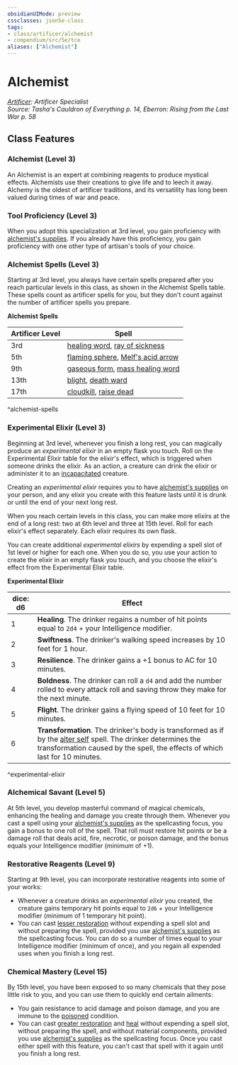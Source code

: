 ```yaml
---
obsidianUIMode: preview
cssclasses: json5e-class
tags:
- class/artificer/alchemist
- compendium/src/5e/tce
aliases: ["Alchemist"]
---
```

# Alchemist
*[Artificer](./artificer-tce.md#): Artificer Specialist*  
*Source: Tasha's Cauldron of Everything p. 14, Eberron: Rising from the Last War p. 58*  


## Class Features

### Alchemist (Level 3)

An Alchemist is an expert at combining reagents to produce mystical effects. Alchemists use their creations to give life and to leech it away. Alchemy is the oldest of artificer traditions, and its versatility has long been valued during times of war and peace.

### Tool Proficiency (Level 3)

When you adopt this specialization at 3rd level, you gain proficiency with [alchemist's supplies](alchemists-supplies.md#). If you already have this proficiency, you gain proficiency with one other type of artisan's tools of your choice.

### Alchemist Spells (Level 3)

Starting at 3rd level, you always have certain spells prepared after you reach particular levels in this class, as shown in the Alchemist Spells table. These spells count as artificer spells for you, but they don't count against the number of artificer spells you prepare.

**Alchemist Spells**

| Artificer Level | Spell |
|-----------------|-------|
| 3rd | [healing word](../spells/healing-word.md#), [ray of sickness](../spells/ray-of-sickness.md#) |
| 5th | [flaming sphere](../spells/flaming-sphere.md#), [Melf's acid arrow](../spells/melfs-acid-arrow.md#) |
| 9th | [gaseous form](../spells/gaseous-form.md#), [mass healing word](../spells/mass-healing-word.md#) |
| 13th | [blight](../spells/blight.md#), [death ward](../spells/death-ward.md#) |
| 17th | [cloudkill](../spells/cloudkill.md#), [raise dead](../spells/raise-dead.md#) |
^alchemist-spells

### Experimental Elixir (Level 3)

Beginning at 3rd level, whenever you finish a long rest, you can magically produce an *experimental elixir* in an empty flask you touch. Roll on the Experimental Elixir table for the elixir's effect, which is triggered when someone drinks the elixir. As an action, a creature can drink the elixir or administer it to an [incapacitated](../../5e-rules/conditions.md##incapacitated) creature.

Creating an *experimental elixir* requires you to have [alchemist's supplies](alchemists-supplies.md#.md#) on your person, and any elixir you create with this feature lasts until it is drunk or until the end of your next long rest.

When you reach certain levels in this class, you can make more elixirs at the end of a long rest: two at 6th level and three at 15th level. Roll for each elixir's effect separately. Each elixir requires its own flask.

You can create additional *experimental elixirs* by expending a spell slot of 1st level or higher for each one. When you do so, you use your action to create the elixir in an empty flask you touch, and you choose the elixir's effect from the Experimental Elixir table.

**Experimental Elixir**

| dice: d6 | Effect |
|----------|--------|
| 1 | **Healing**. The drinker regains a number of hit points equal to `2d4` + your Intelligence modifier. |
| 2 | **Swiftness**. The drinker's walking speed increases by 10 feet for 1 hour. |
| 3 | **Resilience**. The drinker gains a +1 bonus to AC for 10 minutes. |
| 4 | **Boldness**. The drinker can roll a `d4` and add the number rolled to every attack roll and saving throw they make for the next minute. |
| 5 | **Flight**. The drinker gains a flying speed of 10 feet for 10 minutes. |
| 6 | **Transformation**. The drinker's body is transformed as if by the [alter self](../spells/alter-self.md#) spell. The drinker determines the transformation caused by the spell, the effects of which last for 10 minutes. |
^experimental-elixir

### Alchemical Savant (Level 5)

At 5th level, you develop masterful command of magical chemicals, enhancing the healing and damage you create through them. Whenever you cast a spell using your [alchemist's supplies](alchemists-supplies.md#.md#.md#) as the spellcasting focus, you gain a bonus to one roll of the spell. That roll must restore hit points or be a damage roll that deals acid, fire, necrotic, or poison damage, and the bonus equals your Intelligence modifier (minimum of +1).

### Restorative Reagents (Level 9)

Starting at 9th level, you can incorporate restorative reagents into some of your works:

- Whenever a creature drinks an *experimental elixir* you created, the creature gains temporary hit points equal to `2d6` + your Intelligence modifier (minimum of 1 temporary hit point).  
- You can cast [lesser restoration](../spells/lesser-restoration.md#) without expending a spell slot and without preparing the spell, provided you use [alchemist's supplies](alchemists-supplies.md#.md#.md#.md#) as the spellcasting focus. You can do so a number of times equal to your Intelligence modifier (minimum of once), and you regain all expended uses when you finish a long rest.  

### Chemical Mastery (Level 15)

By 15th level, you have been exposed to so many chemicals that they pose little risk to you, and you can use them to quickly end certain ailments:

- You gain resistance to acid damage and poison damage, and you are immune to the [poisoned](../../5e-rules/conditions.md##poisoned) condition.  
- You can cast [greater restoration](../spells/greater-restoration.md#) and [heal](../spells/heal.md#) without expending a spell slot, without preparing the spell, and without material components, provided you use [alchemist's supplies](alchemists-supplies.md#.md#.md#.md#.md#) as the spellcasting focus. Once you cast either spell with this feature, you can't cast that spell with it again until you finish a long rest.